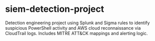 # siem-detection-project
Detection engineering project using Splunk and Sigma rules to identify suspicious PowerShell activity and AWS cloud reconnaissance via CloudTrail logs. Includes MITRE ATT&amp;CK mappings and alerting logic.
